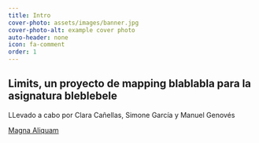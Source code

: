 ```yaml
---
title: Intro
cover-photo: assets/images/banner.jpg
cover-photo-alt: example cover photo
auto-header: none
icon: fa-comment
order: 1
---
```


## Limits, un proyecto de mapping blablabla para la asignatura bleblebele

LLevado a cabo por Clara Cañellas, Simone García y Manuel Genovés

<footer>
  <a href="#portfolio" class="button scrolly">Magna Aliquam</a>
</footer>
